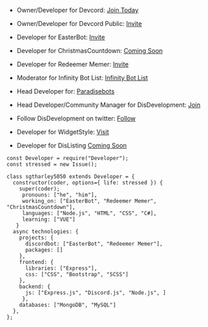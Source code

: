 - Owner/Developer for Devcord: [Join Today](https://discord.com/invite/EjayXqhXdU)

- Owner/Developer for Devcord Public: [Invite](https://discord.com/oauth2/authorize?client_id=817888132195549215&permissions=388160&scope=bot)

- Developer for EasterBot: [Invite](https://discord.com/api/oauth2/authorize?client_id=810568485905236018&permissions=268954705&scope=bot)

- Developer for ChristmasCountdown: [Coming Soon](#)

- Developer for Redeemer Memer: [Invite](https://discord.com/oauth2/authorize?client_id=780117264455958558&scope=bot&permissions=523329)

- Moderator for Infinity Bot List: [Infinity Bot List](https://infinitybots.xyz/)

- Head Developer for: [Paradisebots](https://paradisebots.net/)

- Head Developer/Community Manager for DisDevelopment: [Join](https://discord.gg/ABkPPztHdE)

- Follow DisDevelopment on twitter: [Follow](https://twitter.com/DisDevelopmentt)

- Developer for WidgetStyle: [Visit](https://www.widgetstyle.xyz/)

- Developer for DisListing [Coming Soon](#)

```JS
const Developer = require("Developer");
const stressed = new Issue();

class sgtharley5050 extends Developer = {
  constructor(coder, options={ life: stressed }) {
    super(coder);
     pronouns: ["he", "him"],
     working_on: ["EasterBot", "Redeemer Memer", "ChristmasCountdown"],
     languages: ["Node.js", "HTML", "CSS", "C#],
     learning: ["VUE"]
   }
  async technologies: {
    projects: {
      discordbot: ["EasterBot", "Redeemer Memer"],
      packages: []
    },
    frontend: {
      libraries: ["Express"],
      css: ["CSS", "Bootstrap", "SCSS"]
    },
    backend: {
      js: ["Express.js", "Discord.js", "Node.js", ]
     },
    databases: ["MongoDB", "MySQL"]
  },
};
```
